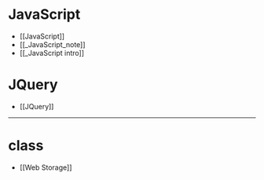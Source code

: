 

# JavaScript
- [[JavaScript]]
- [[_JavaScript_note]]
- [[_JavaScript intro]]
# JQuery
- [[JQuery]]



---
# class
- [[Web Storage]]
